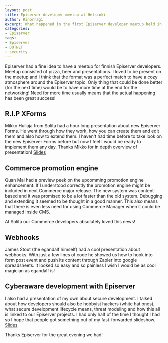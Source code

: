```yaml
---
layout: post
title: Episerver developer meetup at Helsinki
author: Rinorragi
excerpt: What happened in the first Episerver developer meetup held in Helsinki
categories: 
- Episerver
tags: 
- Episerver 
- DOTNET 
- security
---
```

Episerver had a fine idea to have a meetup for finnish Episerver developers. Meetup consisted of pizza, beer and presentations. I loved to be present on the meetup and I think that the format was a perfect match to have a cozy atmosphere around the Episerver topic. Only thing that could be done better (for the next time) would be to have more time at the end for the networking! Need for more time usually means that the actual happening has been great success! 

## R.I.P XForms 

Mikko Huilaja from Solita had a hour long presentation about new Episerver Forms. He went through how they work, how you can create them and edit them and also how to extend them. I haven't had time before to take look on the new Episerver Forms before but now I feel I would be ready to implement them any day. Thanks Mikko for in depth overview of presentation!
[Slides](http://www.slideshare.net/huilaaja/Episerver-forms-fi)

## Commerce promotion engine 

Quan Mai had a preview peek on the upcomming promotion engine enhancement. If I understood correctly the promotion engine might be included in next Commerce major release. The new system was content-based and it was promised to be a lot faster than the old system. Debugging and extending it seemed to be thought in a good manner. This also means that there is even less need for using Commerce Manager when it could be managed inside CMS. 

At Solita our Commerce developers absolutely loved this news!

## Webhooks

James Stout (the egandalf himself) had a cool presentation about webhooks. With just a few lines of code he showed us how to hook into form post event and push its content through Zapier into google spreadsheets. It looked so easy and so painless I wish I would be as cool magician as egandalf is!

## Cyberaware development with Episerver 

I also had a presentation of my own about secure development. I talked about how developers should also be hobbyist hackers (white hat ones), what secure development lifecycle means, threat modeling and how this all is linked to our Episerver projects. I had only half of the time I thought I had so I hope that people got something out of my fast-forwarded slideshow. 
[Slides](http://www.slideshare.net/JoonaImmonen/secure-development-in-net-with-Episerver-solita)

Thanks Episerver for the great evening we had! 